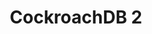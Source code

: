 ---
title: "CockroachDB 2"
categories: ["Development"]

link:
    url: "https://www.cockroachlabs.com/blog/cockroachdb-2-0-release/"
    dead: false

tweet: "CockroachDB 2 is released. This is set to become a promising new generation data store."
---